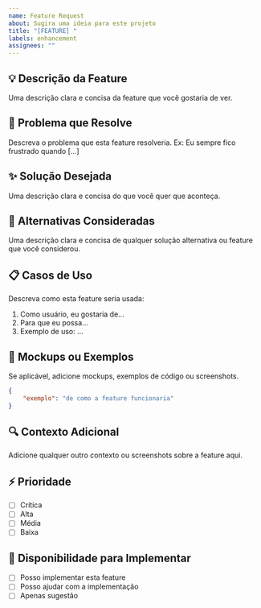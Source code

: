 ```yaml
---
name: Feature Request
about: Sugira uma ideia para este projeto
title: "[FEATURE] "
labels: enhancement
assignees: ""
---
```


## 💡 Descrição da Feature

Uma descrição clara e concisa da feature que você gostaria de ver.

## 🎯 Problema que Resolve

Descreva o problema que esta feature resolveria. Ex: Eu sempre fico frustrado quando [...]

## ✨ Solução Desejada

Uma descrição clara e concisa do que você quer que aconteça.

## 🔄 Alternativas Consideradas

Uma descrição clara e concisa de qualquer solução alternativa ou feature que você considerou.

## 📋 Casos de Uso

Descreva como esta feature seria usada:

1. Como usuário, eu gostaria de...
2. Para que eu possa...
3. Exemplo de uso: ...

## 🎨 Mockups ou Exemplos

Se aplicável, adicione mockups, exemplos de código ou screenshots.

```json
{
    "exemplo": "de como a feature funcionaria"
}
```

## 🔍 Contexto Adicional

Adicione qualquer outro contexto ou screenshots sobre a feature aqui.

## ⚡ Prioridade

-   [ ] Crítica
-   [ ] Alta
-   [ ] Média
-   [ ] Baixa

## 🤝 Disponibilidade para Implementar

-   [ ] Posso implementar esta feature
-   [ ] Posso ajudar com a implementação
-   [ ] Apenas sugestão
